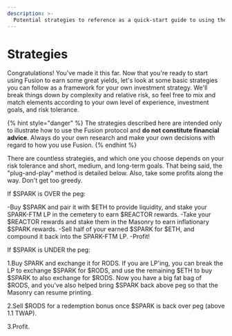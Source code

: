 ```yaml
---
description: >-
  Potential strategies to reference as a quick-start guide to using the Fusion protocol.
---
```


# Strategies

Congratulations! You've made it this far. Now that you're ready to start using Fusion to earn some great yields, let's look at some basic strategies you can follow as a framework for your own investment strategy. We'll break things down by complexity and relative risk, so feel free to mix and match elements according to your own level of experience, investment goals, and risk tolerance.

{% hint style="danger" %}
The strategies described here are intended only to illustrate how to use the Fusion protocol and **do not constitute financial advice**. Always do your own research and make your own decisions with regard to how you use Fusion.
{% endhint %}

There are countless strategies, and which one you choose depends on your risk tolerance and short, medium, and long-term goals. That being said, the "plug-and-play" method is detailed below. Also, take some profits along the way. Don't get too greedy.

If $SPARK is OVER the peg:

-Buy $SPARK and pair it with $ETH to provide liquidity, and stake your SPARK-FTM LP in the cemetery to earn $REACTOR rewards.
-Take your $REACTOR rewards and stake them in the Masonry to earn inflationary $SPARK rewards.
-Sell half of your earned $SPARK for $ETH, and compound it back into the SPARK-FTM LP.
-Profit!

If $SPARK is UNDER the peg:

1.Buy SPARK and exchange it for RODS. If you are LP'ing, you can break the LP to exchange $SPARK for $RODS, and use the remaining $ETH to buy $SPARK to also exchange for $RODS. Now you have a big fat bag of $RODS, and you've also helped bring $SPARK back above peg so that the Masonry can resume printing.

2.Sell $RODS for a redemption bonus once $SPARK is back over peg (above 1.1 TWAP).

3.Profit.

